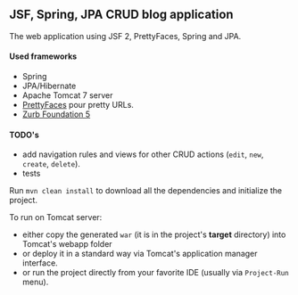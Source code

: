 JSF, Spring, JPA CRUD blog application
---

The web application using JSF 2, PrettyFaces, Spring and JPA.

#### Used frameworks
- Spring
- JPA/Hibernate
- Apache Tomcat 7 server
- [PrettyFaces](http://ocpsoft.org/prettyfaces/) pour pretty URLs.
- [Zurb Foundation 5](http://foundation.zurb.com/)

#### TODO's

- add navigation rules and views for other CRUD actions (`edit`, `new`, `create`, `delete`).
- tests


Run `mvn clean install` to download all the dependencies and initialize the project.


To run on Tomcat server:

- either copy the generated `war` (it is in the project's **target** directory) into Tomcat's webapp folder
- or deploy it in a standard way via Tomcat's application manager interface.
- or run the project directly from your favorite IDE (usually via `Project-Run` menu).
